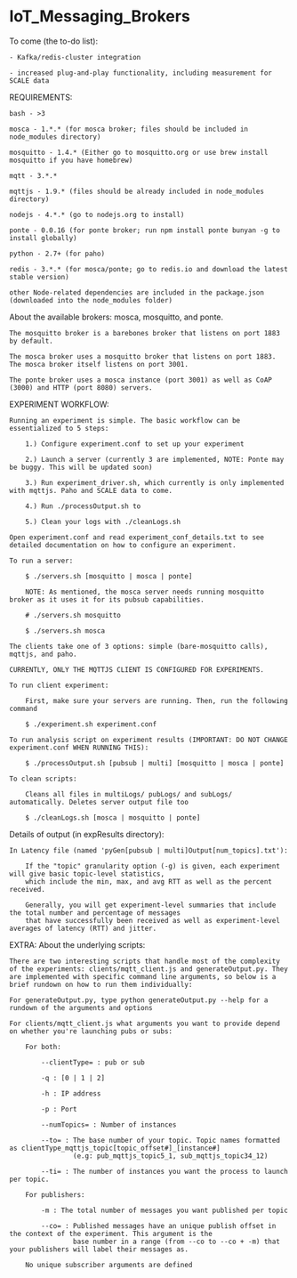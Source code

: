 # IoT_Messaging_Brokers

To come (the to-do list):

	- Kafka/redis-cluster integration

	- increased plug-and-play functionality, including measurement for SCALE data

REQUIREMENTS:

	bash - >3

	mosca - 1.*.* (for mosca broker; files should be included in node_modules directory)

	mosquitto - 1.4.* (Either go to mosquitto.org or use brew install mosquitto if you have homebrew)

	mqtt - 3.*.* 

	mqttjs - 1.9.* (files should be already included in node_modules directory)

	nodejs - 4.*.* (go to nodejs.org to install)

	ponte - 0.0.16 (for ponte broker; run npm install ponte bunyan -g to install globally)

	python - 2.7+ (for paho)

	redis - 3.*.* (for mosca/ponte; go to redis.io and download the latest stable version)
		
	other Node-related dependencies are included in the package.json (downloaded into the node_modules folder)

About the available brokers: mosca, mosquitto, and ponte.

	The mosquitto broker is a barebones broker that listens on port 1883 by default.

	The mosca broker uses a mosquitto broker that listens on port 1883. The mosca broker itself listens on port 3001. 

	The ponte broker uses a mosca instance (port 3001) as well as CoAP (3000) and HTTP (port 8080) servers. 

EXPERIMENT WORKFLOW:

	Running an experiment is simple. The basic workflow can be essentialized to 5 steps:

		1.) Configure experiment.conf to set up your experiment

		2.) Launch a server (currently 3 are implemented, NOTE: Ponte may be buggy. This will be updated soon)

		3.) Run experiment_driver.sh, which currently is only implemented with mqttjs. Paho and SCALE data to come.

		4.)	Run ./processOutput.sh to 

		5.) Clean your logs with ./cleanLogs.sh 

	Open experiment.conf and read experiment_conf_details.txt to see detailed documentation on how to configure an experiment.

	To run a server:
		
		$ ./servers.sh [mosquitto | mosca | ponte] 

		NOTE: As mentioned, the mosca server needs running mosquitto broker as it uses it for its pubsub capabilities. 

		# ./servers.sh mosquitto

		$ ./servers.sh mosca

	The clients take one of 3 options: simple (bare-mosquitto calls), mqttjs, and paho. 

	CURRENTLY, ONLY THE MQTTJS CLIENT IS CONFIGURED FOR EXPERIMENTS. 

	To run client experiment:

		First, make sure your servers are running. Then, run the following command

		$ ./experiment.sh experiment.conf

	To run analysis script on experiment results (IMPORTANT: DO NOT CHANGE experiment.conf WHEN RUNNING THIS):

		$ ./processOutput.sh [pubsub | multi] [mosquitto | mosca | ponte] 

	To clean scripts:

		Cleans all files in multiLogs/ pubLogs/ and subLogs/ automatically. Deletes server output file too

		$ ./cleanLogs.sh [mosca | mosquitto | ponte]

Details of output (in expResults directory): 
	
	In Latency file (named 'pyGen[pubsub | multi]Output[num_topics].txt'):

		If the "topic" granularity option (-g) is given, each experiment will give basic topic-level statistics, 
		which include the min, max, and avg RTT as well as the percent received.

		Generally, you will get experiment-level summaries that include the total number and percentage of messages 
		that have successfully been received as well as experiment-level averages of latency (RTT) and jitter.

EXTRA: About the underlying scripts:

	There are two interesting scripts that handle most of the complexity of the experiments: clients/mqtt_client.js and generateOutput.py. They are implemented with specific command line arguments, so below is a brief rundown on how to run them individually:

	For generateOutput.py, type python generateOutput.py --help for a rundown of the arguments and options

	For clients/mqtt_client.js what arguments you want to provide depend on whether you're launching pubs or subs:

		For both:

			--clientType= : pub or sub 

			-q : [0 | 1 | 2]

			-h : IP address

			-p : Port 

			--numTopics= : Number of instances

			--to= : The base number of your topic. Topic names formatted as clientType_mqttjs_topic[topic_offset#]_[instance#]
					(e.g: pub_mqttjs_topic5_1, sub_mqttjs_topic34_12)

			--ti= : The number of instances you want the process to launch per topic.

		For publishers:

			-m : The total number of messages you want published per topic

			--co= : Published messages have an unique publish offset in the context of the experiment. This argument is the
					base number in a range (from --co to --co + -m) that your publishers will label their messages as.

		No unique subscriber arguments are defined




	





